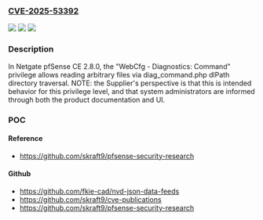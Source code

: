 ### [CVE-2025-53392](https://cve.mitre.org/cgi-bin/cvename.cgi?name=CVE-2025-53392)
![](https://img.shields.io/static/v1?label=Product&message=pfSense&color=blue)
![](https://img.shields.io/static/v1?label=Version&message=2.8.0%20&color=brightgreen)
![](https://img.shields.io/static/v1?label=Vulnerability&message=CWE-36%20Absolute%20Path%20Traversal&color=brightgreen)

### Description

In Netgate pfSense CE 2.8.0, the "WebCfg - Diagnostics: Command" privilege allows reading arbitrary files via diag_command.php dlPath directory traversal. NOTE: the Supplier's perspective is that this is intended behavior for this privilege level, and that system administrators are informed through both the product documentation and UI.

### POC

#### Reference
- https://github.com/skraft9/pfsense-security-research

#### Github
- https://github.com/fkie-cad/nvd-json-data-feeds
- https://github.com/skraft9/cve-publications
- https://github.com/skraft9/pfsense-security-research

